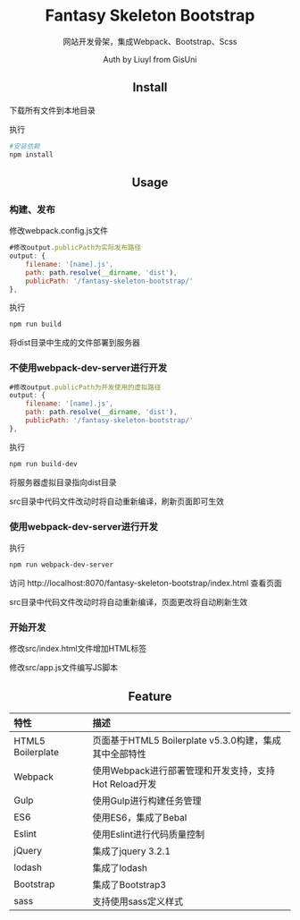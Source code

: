 <div align="center">
  <h1 align="center">Fantasy Skeleton Bootstrap</h1>
  <p align="center">网站开发骨架，集成Webpack、Bootstrap、Scss</p>
  <p align="center">Auth by Liuyl from GisUni</p>
</div>

<h2 align="center">Install</h2>

下载所有文件到本地目录

执行

```bash
#安装依赖
npm install
```

<h2 align="center">Usage</h2>

### 构建、发布

修改webpack.config.js文件

```js
#修改output.publicPath为实际发布路径
output: {
    filename: '[name].js',
    path: path.resolve(__dirname, 'dist'),
    publicPath: '/fantasy-skeleton-bootstrap/'
},
```

执行

```bash
npm run build
```

将dist目录中生成的文件部署到服务器


### 不使用webpack-dev-server进行开发
```js
#修改output.publicPath为开发使用的虚拟路径
output: {
    filename: '[name].js',
    path: path.resolve(__dirname, 'dist'),
    publicPath: '/fantasy-skeleton-bootstrap/'
},
```

执行

```bash
npm run build-dev
```

将服务器虚拟目录指向dist目录

src目录中代码文件改动时将自动重新编译，刷新页面即可生效


### 使用webpack-dev-server进行开发

执行

```bash
npm run webpack-dev-server
```

访问 http://localhost:8070/fantasy-skeleton-bootstrap/index.html 查看页面

src目录中代码文件改动时将自动重新编译，页面更改将自动刷新生效

### 开始开发
修改src/index.html文件增加HTML标签

修改src/app.js文件编写JS脚本

<h2 align="center">Feature</h2>
<div align="center">

|特性|描述|
|:--------|:---------|
|HTML5 Boilerplate | 页面基于HTML5 Boilerplate v5.3.0构建，集成其中全部特性 |
|Webpack | 使用Webpack进行部署管理和开发支持，支持Hot Reload开发|
| Gulp | 使用Gulp进行构建任务管理 |
| ES6 | 使用ES6，集成了Bebal |
| Eslint | 使用Eslint进行代码质量控制 |
| jQuery | 集成了jquery 3.2.1 |
| lodash | 集成了lodash |
| Bootstrap | 集成了Bootstrap3 |
| sass | 支持使用sass定义样式|

</div>